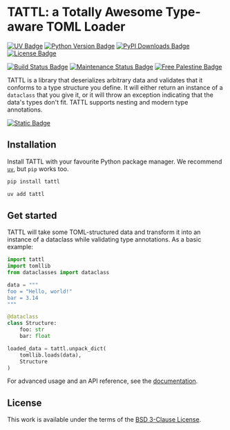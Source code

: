 # TATTL: a Totally Awesome Type-aware TOML Loader

[<img alt="UV Badge" src="https://img.shields.io/endpoint?url=https%3A%2F%2Fraw.githubusercontent.com%2Fastral-sh%2Fuv%2Frefs%2Fheads%2Fmain%2Fassets%2Fbadge%2Fv0.json&style=for-the-badge">](https://docs.astral.sh/uv/)
[<img alt="Python Version Badge" src="https://img.shields.io/python/required-version-toml?tomlFilePath=https%3A%2F%2Fraw.githubusercontent.com%2Fthcrt%2Ftattl%2Frefs%2Fheads%2Fmain%2Fpyproject.toml&style=for-the-badge">](#)
[<img alt="PyPI Downloads Badge" src="https://img.shields.io/pypi/dm/tattl?style=for-the-badge&color=blue">](https://pypi.org/project/tattl/)
[<img alt="License Badge" src="https://img.shields.io/pypi/l/tattl?style=for-the-badge&color=blue">](./LICENSE)

[<img alt="Build Status Badge" src="https://img.shields.io/github/actions/workflow/status/thcrt/tattl/publish.yml?event=release&style=for-the-badge">](https://github.com/thcrt/tattl/actions/workflows/publish.yml)
[<img alt="Maintenance Status Badge" src="https://img.shields.io/maintenance/yes/2024?style=for-the-badge">](https://github.com/thcrt/tattl/pulse)
[<img alt="Free Palestine Badge" src="https://img.shields.io/badge/Free%20-%20Palestine%20-%20red?style=for-the-badge">](https://bdsmovement.net/)

TATTL is a library that deserializes arbitrary data and validates that it conforms to a type
structure you define. It will either return an instance of a `dataclass` that you give it, or it
will throw an exception indicating that the data's types don't fit. TATTL supports nesting and
modern type annotations.

<a href="https://thcrt.github.io/tattl/latest/">
    <img alt="Static Badge" src="https://img.shields.io/badge/Read the - Documentation%20-%20blue?style=for-the-badge">
</a>

## Installation

Install TATTL with your favourite Python package manager. We recommend
[`uv`](https://docs.astral.sh/uv/), but `pip` works too.

```sh
pip install tattl
```

```sh
uv add tattl
```

## Get started

TATTL will take some TOML-structured data and transform it into an instance of a dataclass while
validating type annotations. As a basic example:

```python
import tattl
import tomllib
from dataclasses import dataclass

data = """
foo = "Hello, world!"
bar = 3.14
"""

@dataclass
class Structure:
    foo: str
    bar: float

loaded_data = tattl.unpack_dict(
    tomllib.loads(data),
    Structure
)
```

For advanced usage and an API reference, see the [documentation](https://thcrt.github.io/tattl).

## License

This work is available under the terms of the [BSD 3-Clause License](LICENSE).
